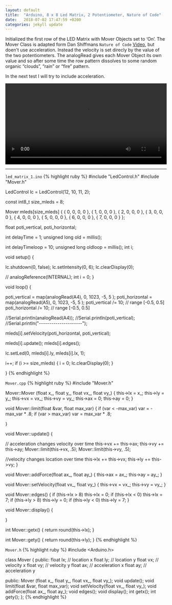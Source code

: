 ```yaml
---
layout: default
title:  "Arduino, 8 x 8 Led Matrix, 2 Potentiometer, Nature of Code"
date:   2018-07-02 17:47:59 +0200
categories: jekyll update
---
```

Initialized the first row of the LED Matrix with Mover Objects set to ‘On’. The Mover Class is adapted form Dan Shiffmans `Nature of Code` [Video][video1], but doen't use acceleration. Instead the velocity is set direcly by the value of the two potentiometers. The analogRead gives each Mover Object its own value and so after some time the row pattern dissolves to some random organic “clouds”, “rain” or “fire” pattern.

In the next test I will try to include acceleration.

<video  style="display:block; width:100%; height:auto;" autoplay controls loop="loop">
       <source src="https://quatlus.github.io/quatlus_blog/media/blog1led8x8_b.mp4" type="video/mp4" />
   </video>

---

`led_matrix_1.ino`
{% highlight ruby %}
#include "LedControl.h"
#include "Mover.h"

LedControl lc = LedControl(12, 10, 11, 2);

const int8_t size_mleds = 8;

Mover mleds[size_mleds] {
  { 0, 0, 0, 0 }, { 1, 0, 0, 0 }, { 2, 0, 0, 0 }, { 3, 0, 0, 0 },
  { 4, 0, 0, 0 }, { 5, 0, 0, 0 }, { 6, 0, 0, 0 }, { 7, 0, 0, 0 }
};

float poti_vertical, poti_horizontal;

int delayTime = 1;
unsigned long old = millis();

int delayTimeloop = 10;
unsigned long oldloop = millis();
int i;

void setup() {

  lc.shutdown(0, false);
  lc.setIntensity(0, 6);
  lc.clearDisplay(0);

  // analogReference(INTERNAL);
  int i = 0;
}

void loop() {

  poti_vertical = map(analogRead(A4), 0, 1023, -5, 5 );
  poti_horizontal = map(analogRead(A5), 0, 1023, -5, 5 );
  poti_vertical /= 10;    // range [-0.5, 0.5]
  poti_horizontal /= 10;  // range [-0.5, 0.5]

  //Serial.println(analogRead(A4));
  //Serial.println(poti_vertical);
  //Serial.println("---------------------");

  mleds[i].setVelocity(poti_horizontal, poti_vertical);

  mleds[i].update();
  mleds[i].edges();

  lc.setLed(0, mleds[i].ly, mleds[i].lx, 1);

  i++;
  if (i >= size_mleds) {
    i = 0;
    lc.clearDisplay(0);
  }

}
{% endhighlight %}

`Mover.cpp`
{% highlight ruby %}
#include "Mover.h"


Mover::Mover (float x_, float y_, float vx_, float vy_) {
  this->lx = x_;
  this->ly = y_;
  this->vx = vx_;
  this->vy = vy_;
  this->ax = 0;
  this->ay = 0;
}

void Mover::limit(float &var, float max_var) {
  if (var < -max_var) var = -max_var * .8;
  if (var > max_var) var = max_var * .8;

}

void Mover::update() {

  // acceleration changes velocity over time
  this->vx += this->ax;
  this->vy += this->ay;
  Mover::limit(this->vx, .5);
  Mover::limit(this->vy, .5);

  //velocity changes location over time
  this->lx += this->vx;
  this->ly += this->vy;
}

void Mover::addForce(float ax_, float ay_) {
  this->ax = ax_;
  this->ay = ay_;
}

void Mover::setVelocity(float vx_, float vy_) {
  this->vx = vx_;
  this->vy = vy_;
}

void Mover::edges() {
  if (this->lx  > 8) this->lx = 0;
  if (this->lx  < 0) this->lx = 7;
  if (this->ly  > 8) this->ly = 0;
  if (this->ly  < 0) this->ly = 7;
}

void Mover::display() {

}

int Mover::getx() {
  return round(this->lx);
}

int Mover::gety() {
  return round(this->ly);
}
{% endhighlight %}

`Mover.h`
{% highlight ruby %}
#include <Arduino.h>

class Mover {
  public:
    float lx; // location x
    float ly; // location y
    float vx; // velocity x
    float vy; // velocity y
    float ax; // acceleration x
    float ay; // acceleration y

  public:
    Mover (float x_, float y_, float vx_, float vy_);
    void update();
    void limit(float &var, float max_var);
    void setVelocity(float vx_, float vy_);
    void addForce(float ax_, float ay_);
    void edges();
    void display();
    int getx();
    int gety();
};
{% endhighlight %}

[video1]: https://www.youtube.com/watch?v=TQ_WZU5s_VA
